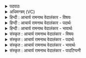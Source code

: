 <details><summary>पदपाठः</summary>

ये꣢। ते꣣। पवि꣡त्र꣢म्। ऊ꣣र्म꣡यः꣢। अ꣣भिक्ष꣡र꣢न्ति। अ꣣भि। क्ष꣡र꣢꣯न्ति। धा꣡र꣢꣯या। ते꣡भिः꣢꣯। नः꣣। सोम। मृडय। ७८८।
</details>

<details><summary>अधिमन्त्रम् (VC)</summary>

- पवमानः सोमः
- अहमीयुराङ्गिरसः
- गायत्री
- षड्जः
</details>

<details><summary>हिन्दी : आचार्य रामनाथ वेदालंकार - विषयः</summary>

अगले मन्त्र में फिर उन्हीं को सम्बोधन है।
</details>

<details><summary>हिन्दी : आचार्य रामनाथ वेदालंकार - पदार्थः</summary>

पदार्थान्वयभाषाः -  हे(सोम)ज्ञान के प्रेरक परमात्मन् वा आचार्य! (ये ते)जो आपकी(ऊर्मयः)आनन्दरस और ज्ञानरस की लहरें(धारया)धारारूप से(पवित्रम्)पवित्र हृदय को(अभि)लक्ष्य करके(क्षरन्ति)बहती हैं, (तेभिः)उनसे(नः)हमें(मृडय)सुखी कीजिए ॥२॥
</details>

<details><summary>हिन्दी : आचार्य रामनाथ वेदालंकार - भावार्थः</summary>

भावार्थभाषाः -  परमेश्वर स्तोताओं को आनन्दरस की लहरों से और आचार्य शिष्यों को ज्ञानरस की लहरों से तरङ्गित करते हैं ॥२॥
</details>

<details><summary>संस्कृत : आचार्य रामनाथ वेदालंकार - विषयः</summary>

अथ पुनरपि तावेव सम्बोध्येते।
</details>

<details><summary>संस्कृत : आचार्य रामनाथ वेदालंकार - पदार्थः</summary>

पदार्थान्वयभाषाः -  हे(सोम)ज्ञानप्रेरक परमात्मन् आचार्य वा! (ये ते)ये तव(ऊर्मयः)आनन्दरसस्य ज्ञानरसस्य वा तरङ्गाः(धारया)धारारूपेण(पवित्रम्)पावनं हृदयम्(अभि)अभिलक्ष्य(क्षरन्ति)प्रवहन्ति(तेभिः)तैः(नः)अस्मान्(मृडय)सुखय ॥२॥
</details>

<details><summary>संस्कृत : आचार्य रामनाथ वेदालंकार - भावार्थः</summary>

भावार्थभाषाः -  परमेश्वरः स्तोतॄनानन्दरसतरङ्गैराचार्यश्च शिष्यान् ज्ञानरसतरङ्गैस्तरङ्गयतः ॥२॥
</details>

<details><summary>संस्कृत : आचार्य रामनाथ वेदालंकार - पादटिप्पनी</summary>

टिप्पणी:   १.ऋ० ९।६१।५।
</details>